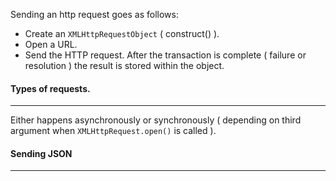 Sending an http request goes as follows: 
- Create an `XMLHttpRequestObject` ( construct() ). 
- Open a URL. 
- Send the HTTP request. 
After the transaction is complete ( failure or resolution ) the result is stored within the object. 


#### Types of requests.
___
Either happens asynchronously or synchronously ( depending on third argument when `XMLHttpRequest.open()` is called ).   


#### Sending JSON
___

